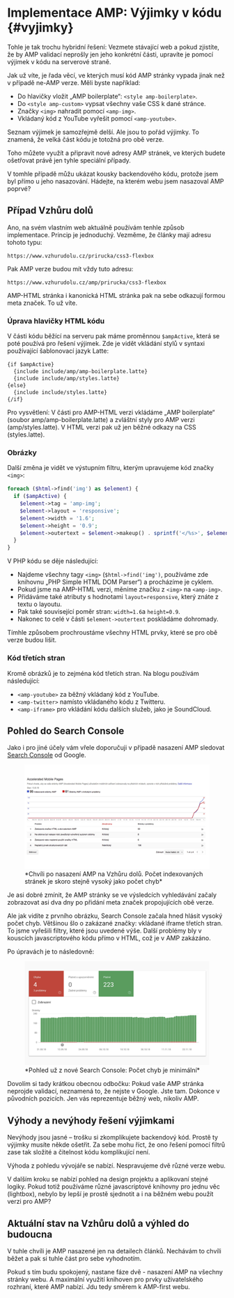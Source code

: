 # Implementace AMP: Výjimky v kódu {#vyjimky}

Tohle je tak trochu hybridní řešení: Vezmete stávající web a pokud zjistíte, že by AMP validací neprošly jen jeho konkrétní části, upravíte je pomocí výjimek v kódu na serverové straně.

Jak už víte, je řada věcí, ve kterých musí kód AMP stránky vypada jinak než v případě ne-AMP verze. Měli byste například:

- Do hlavičky vložit „AMP boilerplate“: `<style amp-boilerplate>`.
- Do `<style amp-custom>` vypsat všechny vaše CSS k dané stránce.
- Značky `<img>` nahradit pomocí `<amp-img>`.
- Vkládaný kód z YouTube vyřešit pomocí `<amp-youtube>`.

Seznam výjimek je samozřejmě delší. Ale jsou to pořád výjimky. To znamená, že velká část kódu je totožná pro obě verze.

Toho můžete využít a připravit nové adresy AMP stránek, ve kterých budete ošetřovat právě jen tyhle speciální případy.

V tomhle případě můžu ukázat kousky backendového kódu, protože jsem byl přímo u jeho nasazování. Hádejte, na kterém webu jsem nasazoval AMP poprvé?

## Případ Vzhůru dolů

Ano, na svém vlastním web aktuálně používám tenhle způsob implementace. Princip je jednoduchý. Vezměme, že články mají adresu tohoto typu:

```url
https://www.vzhurudolu.cz/prirucka/css3-flexbox
```

Pak AMP verze budou mít vždy tuto adresu:

```url
https://www.vzhurudolu.cz/amp/prirucka/css3-flexbox
```

AMP-HTML stránka i kanonická HTML stránka pak na sebe odkazují formou meta značek. To už víte.

### Úprava hlavičky HTML kódu

V části kódu běžící na serveru pak máme proměnnou `$ampActive`, která se poté používá pro řešení výjimek. Zde je vidět vkládání stylů v syntaxi používající šablonovací jazyk Latte:

```latte
{if $ampActive}
  {include include/amp/amp-boilerplate.latte}
  {include include/amp/styles.latte}
{else}
  {include include/styles.latte}
{/if}
```

Pro vysvětlení: V části pro AMP-HTML verzi vkládáme „AMP boilerplate“ (soubor amp/amp-boilerplate.latte) a zvláštní styly pro AMP verzi (amp/styles.latte). V HTML verzi pak už jen běžné odkazy na CSS (styles.latte).

### Obrázky

Další změna je vidět ve výstupním filtru, kterým upravujeme kód značky `<img>`:

```php
foreach ($html->find('img') as $element) {
  if ($ampActive) {
    $element->tag = 'amp-img';
    $element->layout = 'responsive';
    $element->width = '1.6';
    $element->height = '0.9';
    $element->outertext = $element->makeup() . sprintf('</%s>', $element->tag);
  }
}  
```

V PHP kódu se děje následující:

- Najdeme všechny tagy `<img>` (`$html->find('img')`, používáme zde knihovnu „PHP Simple HTML DOM Parser“) a procházíme je cyklem.
- Pokud jsme na AMP-HTML verzi, měníme značku z `<img>` na `<amp-img>`.
- Přidáváme také atributy s hodnotami `layout=responsive`, který znáte z textu o layoutu.
- Pak také související poměr stran: `width=1.6`a `height=0.9`.
- Nakonec to celé v části `$element->outertext` poskládáme dohromady.

Tímhle způsobem prochroustáme všechny HTML prvky, které se pro obě verze budou lišit.

### Kód třetích stran

Kromě obrázků je to zejména kód třetích stran. Na blogu používám následující:

- `<amp-youtube>` za běžný vkládaný kód z YouTube.
- `<amp-twitter>` namísto vkládaného kódu z Twitteru.
- `<amp-iframe>` pro vkládání kódu dalších služeb, jako je SoundCloud.

## Pohled do Search Console

Jako i pro jiné účely vám vřele doporučuji v případě nasazení AMP sledovat [Search Console](google-search-console.md) od Google.

<figure>
<img src="../dist/images/original/vdamp/amp-search-console-old.jpg" alt="">
<figcaption markdown="1">
*Chvíli po nasazení AMP na Vzhůru dolů. Počet indexovaných stránek je skoro stejně vysoký jako počet chyb*
</figcaption>
</figure>

Je asi dobré zmínit, že AMP stránky se ve výsledcích vyhledávání začaly zobrazovat asi dva dny po přidání meta značek propojujících obě verze.

Ale jak vidíte z prvního obrázku, Search Console začala hned hlásit vysoký počet chyb. Většinou šlo o zakázané značky: vkládané iframe třetích stran. To jsme vyřešili filtry, které jsou uvedené výše. Další problémy bly v kouscích javascriptového kódu přímo v HTML, což je v AMP zakázáno.

Po úpravách je to následovně:

<figure>
<img src="../dist/images/original/vdamp/amp-search-console-new.jpg" alt="">
<figcaption markdown="1">
*Pohled už z nové Search Console: Počet chyb je minimální*
</figcaption>
</figure>

Dovolím si tady krátkou obecnou odbočku: Pokud vaše AMP stránka neprojde validací, neznamená to, že nejste v Google. Jste tam. Dokonce v původních pozicích. Jen vás reprezentuje běžný web, nikoliv AMP.

## Výhody a nevýhody řešení výjimkami

Nevýhody jsou jasné – trošku si zkomplikujete backendový kód. Prostě ty výjimky musíte někde ošetřit. Za sebe mohu říct, že ono řešení pomocí filtrů zase tak složité a čitelnost kódu komplikující není.

Výhoda z pohledu vývojáře se nabízí. Nespravujeme dvě různé verze webu.

V dalším kroku se nabízí pohled na design projektu a aplikovaní stejné logiky. Pokud totiž používáme různé javascriptové knihovny pro jednu věc (lightbox), nebylo by lepší je prostě sjednotit a i na běžném webu použít verzi pro AMP?

## Aktuální stav na Vzhůru dolů a výhled do budoucna

V tuhle chvíli je AMP nasazené jen na detailech článků. Nechávám to chvíli běžet a pak si tuhle část pro sebe vyhodnotím.

Pokud s tím budu spokojený, nastane fáze dvě - nasazení AMP na všechny stránky webu. A maximální využití knihoven pro prvky uživatelského rozhraní, které AMP nabízí. Jdu tedy směrem k AMP-first webu.

